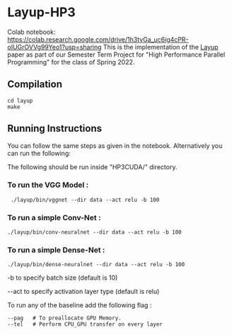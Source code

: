 # Layup-HP3
Colab notebook: https://colab.research.google.com/drive/1h3tyGa_uc6ig4cPR-oIUGrOVVg99Yeo1?usp=sharing
This is the implementation of the [Layup](https://dl.acm.org/doi/10.1145/3357238) paper as part of our Semester Term Project for "High Performance Parallel Programming" for the class of Spring 2022. 

## Compilation 
```
cd layup
make
```
## Running Instructions
You can follow the same steps as given in the notebook. Alternatively you can run the following:

The following should be run inside "HP3CUDA/" directory.
### To run the VGG Model : 
```
 ./layup/bin/vggnet --dir data --act relu -b 100 
```
### To run a simple Conv-Net : 
```
./layup/bin/conv-neuralnet --dir data --act relu -b 100
```
### To run a simple Dense-Net : 
```
./layup/bin/dense-neuralnet --dir data --act relu -b 100
```
-b to specify batch size (default is 10)

--act to specify activation layer type (default is relu)

To run any of the baseline add the following flag : 
```
--pag   # To preallocate GPU Memory.
--tel   # Perform CPU_GPU transfer on every layer
```
